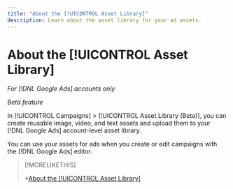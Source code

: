 ```yaml
---
title: "About the [!UICONTROL Asset Library]"
description: Learn about the asset library for your ad assets.
---
```

# About the [!UICONTROL Asset Library]

<!-- Combine with "Create" page into one page? -->

*For [!DNL Google Ads] accounts only*

*Beta feature*

In [!UICONTROL Campaigns] > [!UICONTROL Asset Library (Beta)], you can create reusable image, video, and text assets and upload them to your [!DNL Google Ads] account-level asset library.

You can use your assets for ads when you create or edit campaigns with the [!DNL Google Ads] editor.

>[!MORELIKETHIS]
>
>*[About the [!UICONTROL Asset Library]](asset-library-about.md)
